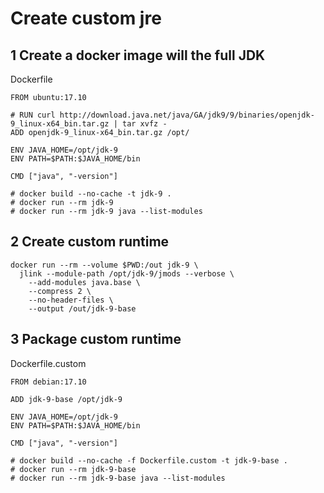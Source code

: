 # Create custom jre

## 1 Create a docker image will the full JDK

Dockerfile
```
FROM ubuntu:17.10

# RUN curl http://download.java.net/java/GA/jdk9/9/binaries/openjdk-9_linux-x64_bin.tar.gz | tar xvfz -
ADD openjdk-9_linux-x64_bin.tar.gz /opt/

ENV JAVA_HOME=/opt/jdk-9
ENV PATH=$PATH:$JAVA_HOME/bin

CMD ["java", "-version"]

# docker build --no-cache -t jdk-9 .
# docker run --rm jdk-9
# docker run --rm jdk-9 java --list-modules
```

## 2 Create custom runtime
```
docker run --rm --volume $PWD:/out jdk-9 \
  jlink --module-path /opt/jdk-9/jmods --verbose \
    --add-modules java.base \
    --compress 2 \
    --no-header-files \
    --output /out/jdk-9-base
```

## 3 Package custom runtime
Dockerfile.custom
```
FROM debian:17.10

ADD jdk-9-base /opt/jdk-9

ENV JAVA_HOME=/opt/jdk-9
ENV PATH=$PATH:$JAVA_HOME/bin

CMD ["java", "-version"]

# docker build --no-cache -f Dockerfile.custom -t jdk-9-base .
# docker run --rm jdk-9-base
# docker run --rm jdk-9-base java --list-modules
```
